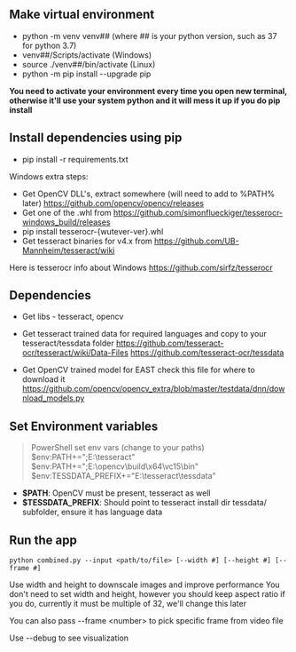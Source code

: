 
## Make virtual environment
- python -m venv venv## (where ## is your python version, such as 37 for python 3.7)
- venv##/Scripts/activate (Windows)
- source ./venv##/bin/activate (Linux)
- python -m pip install --upgrade pip

**You need to activate your environment every time you open new terminal, otherwise it'll use your system python and it will mess it up if you do pip install**

## Install dependencies using pip

- pip install -r requirements.txt

Windows extra steps:

- Get OpenCV DLL's, extract somewhere (will need to add to %PATH% later)
https://github.com/opencv/opencv/releases
- Get one of the .whl from https://github.com/simonflueckiger/tesserocr-windows_build/releases
- pip install tesserocr-{wutever-ver}.whl
- Get tesseract binaries for v4.x from https://github.com/UB-Mannheim/tesseract/wiki

Here is tesserocr info about Windows https://github.com/sirfz/tesserocr

## Dependencies

- Get libs - tesseract, opencv
- Get tesseract trained data for required languages and copy to your tesseract/tessdata folder https://github.com/tesseract-ocr/tesseract/wiki/Data-Files
https://github.com/tesseract-ocr/tessdata

- Get OpenCV trained model for EAST
check this file for where to download it
https://github.com/opencv/opencv_extra/blob/master/testdata/dnn/download_models.py

## Set Environment variables

> PowerShell set env vars (change to your paths)
> $env:PATH+=";E:\tesseract\"
> $env:PATH+=";E:\opencv\build\x64\vc15\bin"
> $env:TESSDATA_PREFIX+="E:\tesseract\tessdata"

- **$PATH**: OpenCV must be present, tesseract as well
- **$TESSDATA_PREFIX**: Should point to tesseract install dir tessdata/ subfolder, ensure it has language data


## Run the app

    python combined.py --input <path/to/file> [--width #] [--height #] [--frame #]

Use width and height to downscale images and improve performance
You don't need to set width and height, however you should keep aspect ratio if you do, currently it must be multiple of 32, we'll change this later

You can also pass --frame \<number\> to pick specific frame from video file

Use --debug to see visualization